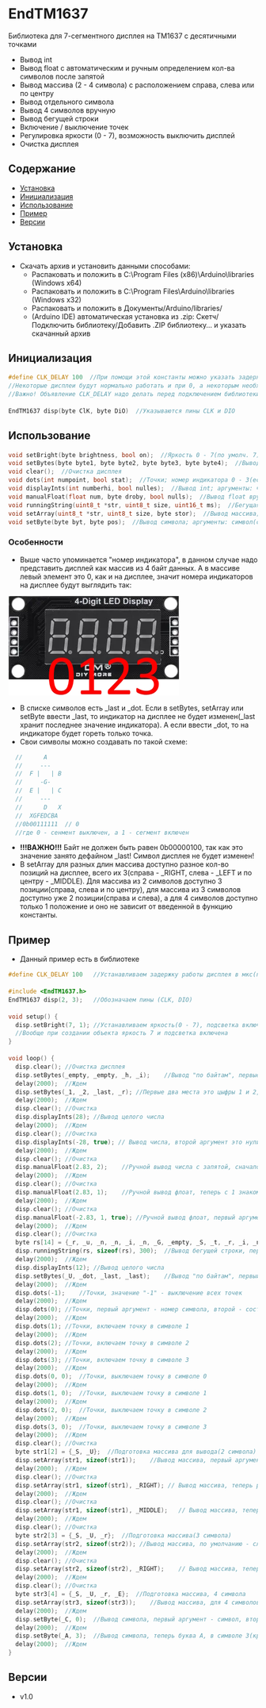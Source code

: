 # EndTM1637
Библиотека для 7-сегментного дисплея на TM1637 с десятичными точками

- Вывод int
- Вывод float с автоматическим и ручным определением кол-ва символов после запятой
- Вывод массива (2 - 4 символа) с расположением справа, слева или по центру
- Вывод отдельного символа
- Вывод 4 символов вручную
- Вывод бегущей строки
- Включение / выключение точек
- Регулировка яркости (0 - 7), возможность выключить дисплей
- Очистка дисплея

## Содержание
- [Установка](#insl)
- [Инициализация](#init)
- [Использование](#use)
- [Пример](#exp)
- [Версии](#ver)

<a id="insl"></a>
## Установка
- Скачать архив и установить данными способами:
  - Распаковать и положить в C:\Program Files (x86)\Arduino\libraries (Windows x64)
  - Распаковать и положить в C:\Program Files\Arduino\libraries (Windows x32)
  - Распаковать и положить в Документы/Arduino/libraries/
  - (Arduino IDE) автоматическая установка из .zip: Скетч/Подключить библиотеку/Добавить .ZIP библиотеку… и указать скачанный архив

<a id="init"></a>
## Инициализация
```cpp
#define CLK_DELAY 100  //При помощи этой константы можно указать задержку работы дисплея в мкс
//Некоторые дисплеи будут нормально работать и при 0, а некоторым необходимо 100
//Важно! Объявление CLK_DELAY надо делать перед подключением библиотеки

EndTM1637 disp(byte ClK, byte DiO)  //Указываются пины CLK и DIO
```

<a id="use"></a>
## Использование
```cpp
void setBright(byte brightness, bool on);  //Яркость 0 - 7(по умолч. 7), подстветка включена - 1 или 0(по умолч. 1)
void setBytes(byte byte1, byte byte2, byte byte3, byte byte4);  //Вывод 4 символов вручную(см. список символов в EndTM1637.h)
void clear();  //Очистка дисплея
void dots(int numpoint, bool stat);  //Точки; номер индикатора 0 - 3(если -1 то все точки погаснут), состояние точки 0 или 1(по умолч. 1)
void displayInts(int numberhi, bool nulles);  //Вывод int; аргументы: число int(numberhi), нули слева(1 - вкл, 0 - выкл(по умолч. 0)
void manualFloat(float num, byte droby, bool nulls);  //Вывод float вручную; доп. указывается кол-во знаков после запятой, возможность вывести нули слева как в displayInts
void runningString(uint8_t *str, uint8_t size, uint16_t ms);  //Бегущая строка; аргументы: си-строка, размер строки, время в мс между движениями символов
void setArray(uint8_t *str, uint8_t size, byte stor);  //Вывод массива; аргументы: си-строка, размер строки, выравнивание слева, справа или по центру(_LEFT(по умолч.), _RIGHT, _MIDDLE)
void setByte(byte byt, byte pos);  //Вывод символа; аргументы: символ(список см. в EndTM1637.h), номер индикатора
```

### Особенности
- Выше часто упоминается "номер индикатора", в данном случае надо представить дисплей как массив из 4 байт данных. А в массиве левый элемент это 0, как и на дисплее, 
значит номера индикаторов на дисплее будут выглядить так:

![disp](docs/disp.jpg)

- В списке символов есть _last и _dot. Если в setBytes, setArray или setByte ввести _last, то индикатор на дисплее не будет изменен(_last хранит последнее значение индикатора).
  А если ввести _dot, то на индикаторе будет гореть только точка.
- Свои символы можно создавать по такой схеме:
```cpp
  //      A
  //     ---
  //  F |   | B
  //     -G-
  //  E |   | C
  //     ---
  //      D   X
  //  XGFEDCBA
  //0b00111111  // 0
  //где 0 - сенмент выключен, а 1 - сегмент включен
```
- **!!!ВАЖНО!!!** Байт не должен быть равен 0b00000100, так как это значение занято дефайном _last! Символ дисплея не будет изменен!
- В setArray для разных длин массива доступно разное кол-во позиций на дисплее, всего их 3(справа - _RIGHT, слева - _LEFT и по центру - _MIDDLE).
  Для массива из 2 символов доступно 3 позиции(справа, слева и по центру), для массива из 3 символов доступно уже 2 позиции(справа и слева),
  а для 4 символов доступно только 1 положение и оно не зависит от введенной в функцию константы.
  
<a id="exp"></a>
## Пример
- Данный пример есть в библиотеке
```cpp
#define CLK_DELAY 100	//Устанавливаем задержку работы дисплея в мкс(по умолчанию 100)

#include <EndTM1637.h>
EndTM1637 disp(2, 3);	//Обозначаем пины (CLK, DIO)

void setup() {
  disp.setBright(7, 1);	//Устанавливаем яркость(0 - 7), подсветка включена(по умолчанию)
  //Вообще при создании объекта яркость 7 и подсветка включена
}

void loop() {
  disp.clear();	//Очистка дисплея
  disp.setBytes(_empty, _empty, _h, _i);	//Вывод "по байтам", первые два места пустые, вторые заняты буквами h и i(список можно найти в EndTM1637.h в папке библиотеки)
  delay(2000);	//Ждем
  disp.setBytes(_1, _2, _last, _r);	//Первые два места это цыфры 1 и 2, третье место это последний установленный в него символ(тот что горит на дисплее), четвертое место это r
  delay(2000);	//Ждем
  disp.clear();	//Очистка
  disp.displayInts(28);	//Вывод целого числа
  delay(2000);	//Ждем
  disp.clear();	//Очистка
  disp.displayInts(-28, true); // Вывод числа, второй аргумент это нули(оставшиеся пустые места занять нулями)
  delay(2000);	//Ждем
  disp.clear();	//Очистка
  disp.manualFloat(2.83, 2);	//Ручной вывод числа с запятой, сначало число, затем кол-во знаков после запятой
  delay(2000);	//Ждем
  disp.clear();	//Очистка
  disp.manualFloat(2.83, 1);	//Ручной вывод флоат, теперь с 1 знаком после запятой
  delay(2000);	//Ждем
  disp.clear();	//Очистка
  disp.manualFloat(-2.83, 1, true);	//Ручной вывод флоат, первый аргумент - число, второй - кол-во занков после запятой, третий - нули(как в displayInts)
  delay(2000);	//Ждем
  disp.clear();	//Очистка
  byte rs[14] = {_r, _u, _n, _n, _i, _n, _G, _empty, _S, _t, _r, _i, _n, _G}; //Готовим строку для вывода
  disp.runningString(rs, sizeof(rs), 300);	//Вывод бегущей строки, первый аргумент - си-строка, второй - размер строки, третий - задержка между движением символов(мс), после движения строки дисплей очищается
  delay(2000);	//Ждем
  disp.displayInts(12);	//Вывод целого числа
  disp.setBytes(_U, _dot, _last, _last);	//Вывод "по байтам", первый символ U, второй это точка, третий и четвертый - без изменений(число 12)
  delay(2000);	//Ждем
  disp.dots(-1);	//Точки, значение "-1" - выключение всех точек
  delay(2000);	//Ждем
  disp.dots(0);	//Точки, первый аргумент - номер символа, второй - состояние(0 или 1), по умолчанию точка включается
  delay(2000);	//Ждем
  disp.dots(1);	//Точки, включаем точку в символе 1
  delay(2000);	//Ждем
  disp.dots(2);	//Точки, включаем точку в символе 2
  delay(2000);	//Ждем
  disp.dots(3);	//Точки, включаем точку в символе 3
  delay(2000);	//Ждем
  disp.dots(0, 0);	//Точки, выключаем точку в символе 0
  delay(2000);	//Ждем
  disp.dots(1, 0);	//Точки, выключаем точку в символе 1
  delay(2000);	//Ждем
  disp.dots(2, 0);	//Точки, выключаем точку в символе 2
  delay(2000);	//Ждем
  disp.dots(3, 0);	//Точки, выключаем точку в символе 3
  delay(2000);	//Ждем
  disp.clear();	//Очистка
  byte str1[2] = {_S, _U};	//Подготовка массива для вывода(2 символа)
  disp.setArray(str1, sizeof(str1));	//Вывод массива, первый аргумент - массив, второй - размер массива, третий - расположение массива(по умолчанию - слева, _LEFT)
  delay(2000);	//Ждем
  disp.clear();	//Очистка
  disp.setArray(str1, sizeof(str1), _RIGHT); // Вывод массива, теперь расположение - справа
  delay(2000);	//Ждем
  disp.clear();	//Очистка
  disp.setArray(str1, sizeof(str1), _MIDDLE);	// Вывод массива, теперь расположение - центр
  delay(2000);	//Ждем
  disp.clear();	//Очистка
  byte str2[3] = {_S, _U, _r};	//Подготовка массива(3 символа)
  disp.setArray(str2, sizeof(str2)); //Вывод массива, по умолчанию - слева, для 2 символов доступно три расположеия(слева, справа, центр), для 3 символов доступно 2 положения - слева и справа
  delay(2000);	//Ждем
  disp.clear();	//Очистка
  disp.setArray(str2, sizeof(str2), _RIGHT);	// Вывод массива, теперь расположение - справа
  delay(2000);	//Ждем
  disp.clear();	//Очистка
  byte str3[4] = {_S, _U, _r, _E};	//Подготовка массива, 4 символа
  disp.setArray(str3, sizeof(str3));	//Вывод массива, для 4 символов доступно одно положение и оно не зависит от третьего аргумента
  delay(2000);	//Ждем
  disp.setByte(_C, 0);	//Вывод символа, первый аргумент - символ, второй - расположение(номер символа)
  delay(2000);	//Ждем
  disp.setByte(_A, 3);	//Вывод символа, теперь буква A, в символе 3(крайнем правом)
  delay(2000);	//Ждем
}
```

<a id="ver"></a>
## Версии
- v1.0
